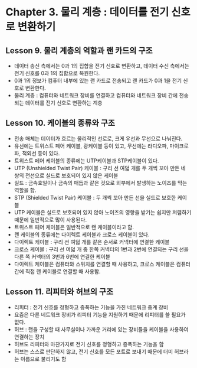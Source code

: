 # Chapter 3. 물리 계층 : 데이터를 전기 신호로 변환하기
## Lesson 9. 물리 계층의 역할과 랜 카드의 구조
- 데이터 송신 측에서는 0과 1의 집합을 전기 신호로 변환하고, 데이터 수신 측에서는 전기 신호를 0과 1의 집합으로 복원한다.  
- 0과 1의 정보가 컴퓨터 내부에 있는 랜 카드로 전송되고 랜 카드가 0과 1을 전기 신호로 변환한다.  
- 물리 계층 : 컴퓨터와 네트워크 장비를 연결하고 컴퓨터와 네트워크 장비 간에 전송되는 데이터를 전기 신호로 변환하는 계층

## Lesson 10. 케이블의 종류와 구조
- 전송 매체는 데이터가 흐르는 물리적인 선로로, 크게 유선과 무선으로 나눠진다.  
- 유선에는 트위스트 페어 케이블, 광케이블 등이 있고, 무선에는 라디오파, 마이크로파, 적외선 등이 있다.  
- 트위스트 페어 케이블의 종류에는 UTP케이블과 STP케이블이 있다.  
- UTP (Unshielded Twist Pair) 케이블 : 구리 선 여덟 개를 두 개씩 꼬아 만든 네 쌍의 전선으로 실드로 보호되어 있지 않은 케이블  
- 실드 : 금속호일이나 금속의 매듭과 같은 것으로 외부에서 발생하는 노이즈를 막는 역할을 함.  
- STP (Shielded Twist Pair) 케이블 : 두 개씩 꼬아 만든 선을 실드로 보호한 케이블  
- UTP 케이블은 실드로 보호되어 있지 않아 노이즈의 영향을 받기는 쉽지만 저렴하기 때문에 일반적으로 많이 사용된다.  
- 트위스트 페어 케이블은 일반적으로 랜 케이블이라고 함.  
- 랜 케이블의 종류에는 다이렉트 케이블과 크로스 케이블이 있다.  
- 다이렉트 케이블 : 구리 선 여덟 개를 같은 순서로 커넥터에 연결한 케이블  
- 크로스 케이블 : 구리 선 여덟 개 중 한쪽 커넥터의 1번과 2번에 연결되는 구리 선을 다른 쪽 커넥터의 3번과 6번에 연결한 케이블  
- 다이렉트 케이블은 컴퓨터와 스위치를 연결할 때 사용하고, 크로스 케이블은 컴퓨터 간에 직접 랜 케이블로 연결할 때 사용함.  

## Lesson 11. 리피터와 허브의 구조
- 리피터 : 전기 신호를 정형하고 증폭하는 기능을 가진 네트워크 중계 장비  
- 요즘은 다른 네트워크 장비가 리피터 기능을 지원하기 때문에 리피터를 쓸 필요가 없다.  
- 허브 : 랜을 구성할 때 사무실이나 가까운 거리에 있는 장비들을 케이블을 사용하여 연결하는 장치  
- 허브도 리피터와 마찬가지로 전기 신호를 정형하고 증폭하는 기능을 함  
- 허브는 스스로 판단하지 않고, 전기 신호를 모든 포트로 보내기 때문에 더미 허브라는 이름으로 불리기도 함